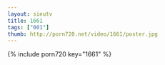 ```yaml
--- 
layout: sieutv
title: 1661
tags: ["001"]
thumb: http://porn720.net/video/1661/poster.jpg
---
```

{% include porn720 key="1661" %} 
